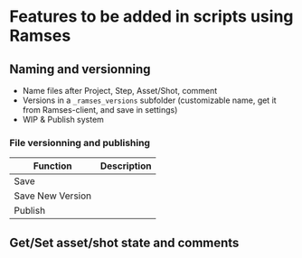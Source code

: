 # Features to be added in scripts using Ramses

## Naming and versionning

- Name files after Project, Step, Asset/Shot, comment
- Versions in a `_ramses_versions` subfolder (customizable name, get it from Ramses-client, and save in settings)
- WIP & Publish system

### File versionning and publishing

| Function | Description |
|---|---|
|Save||
|Save New Version||
|Publish||

## Get/Set asset/shot state and comments

